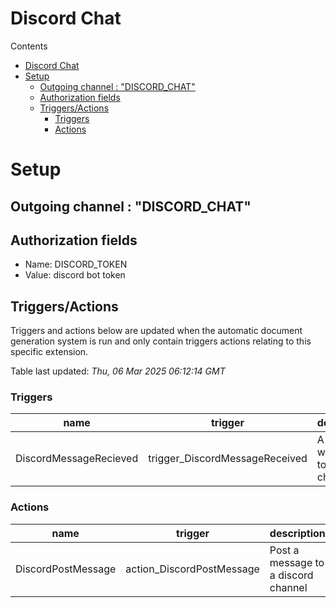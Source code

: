 <!-- this file will be auto updated for triggers and actions when the apidocs automatic
document builder is run.
To have the triggers and actions inserted do not remove the tags 'ReplaceTAGFor...' below
To run go to 'StreamRoller\docs\apidocs' and run 'node readmebuilder.mjs'
The script will parse files in the extensions directory looking for "triggersandactions ="
if found it will attempt to load hte file and use the exported 'triggersandactions' variable
to create the tables shown in the parsed README.md files
This was the only way I could find to autoupdate the triggers and actions lists
 -->
 # Discord Chat
Contents
- [Discord Chat](#discord-chat)
- [Setup](#setup)
  - [Outgoing channel : "DISCORD\_CHAT"](#outgoing-channel--discord_chat)
  - [Authorization fields](#authorization-fields)
  - [Triggers/Actions](#triggersactions)
    - [Triggers](#triggers)
    - [Actions](#actions)
# Setup

## Outgoing channel : "DISCORD_CHAT"
## Authorization fields
- Name: DISCORD_TOKEN 
- Value: discord bot token

## Triggers/Actions


Triggers and actions below are updated when the automatic document generation system is run and only contain triggers actions relating to this specific extension.

Table last updated: *Thu, 06 Mar 2025 06:12:14 GMT*

### Triggers

| name | trigger | description |
| --- | --- | --- |
| DiscordMessageRecieved | trigger_DiscordMessageReceived | A message was posted to a discord chat room |

### Actions

| name | trigger | description |
| --- | --- | --- |
| DiscordPostMessage | action_DiscordPostMessage | Post a message to a discord channel |
